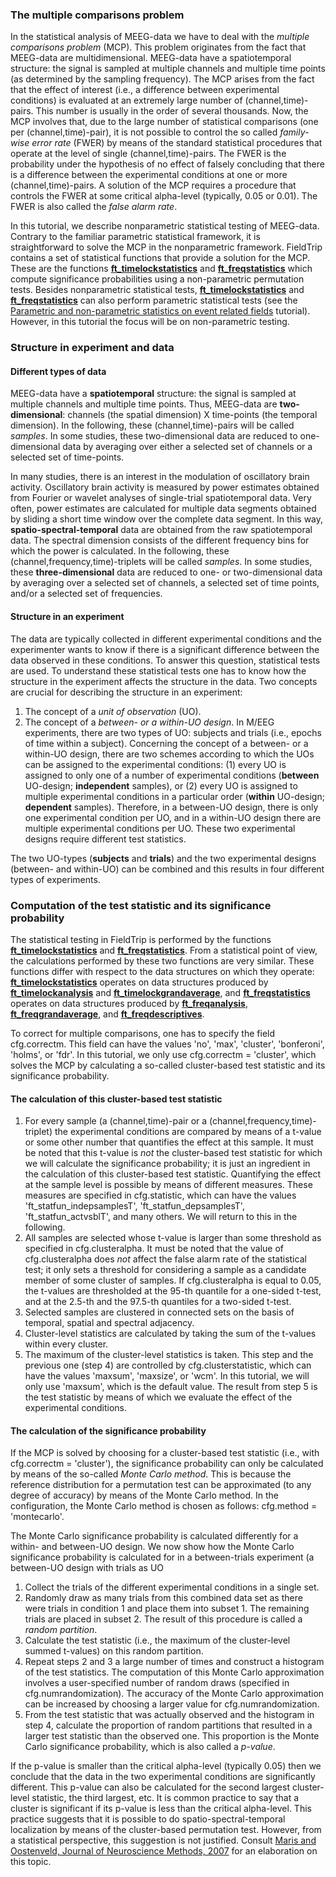 ### The multiple comparisons problem

In the statistical analysis of MEEG-data we have to deal with the _multiple comparisons problem_ (MCP). This problem originates from the fact that MEEG-data are multidimensional. MEEG-data have a spatiotemporal structure: the signal is sampled at multiple channels and multiple time points (as determined by the sampling frequency). The MCP arises from the fact that the effect of interest (i.e., a difference between experimental conditions) is evaluated at an extremely large number of (channel,time)-pairs. This number is usually in the order of several thousands. Now, the MCP involves that, due to the large number of statistical comparisons (one per (channel,time)-pair), it is not possible to control the so called _family-wise error rate_ (FWER) by means of the standard statistical procedures that operate at the level of single (channel,time)-pairs. The FWER is the probability under the hypothesis of no effect of falsely concluding that there is a difference between the experimental conditions at one or more (channel,time)-pairs. A solution of the MCP requires a procedure that controls the FWER at some critical alpha-level (typically, 0.05 or 0.01). The FWER is also called the _false alarm rate_.

In this tutorial, we describe nonparametric statistical testing of MEEG-data. Contrary to the familiar parametric statistical framework, it is straightforward to solve the MCP in the nonparametric framework. FieldTrip contains a set of statistical functions that provide a solution for the MCP. These are the functions **[ft_timelockstatistics](/reference/ft_timelockstatistics)** and **[ft_freqstatistics](/reference/ft_freqstatistics)** which compute significance probabilities using a non-parametric permutation tests. Besides nonparametric statistical tests, **[ft_timelockstatistics](/reference/ft_timelockstatistics)** and **[ft_freqstatistics](/reference/ft_freqstatistics)** can also perform parametric statistical tests (see the [Parametric and non-parametric statistics on event related fields](/tutorial/eventrelatedstatistics) tutorial). However, in this tutorial the focus will be on non-parametric testing.

### Structure in experiment and data

#### Different types of data

MEEG-data have a **spatiotemporal** structure: the signal is sampled at multiple channels and multiple time points. Thus, MEEG-data are **two-dimensional**: channels (the spatial dimension) X time-points (the temporal dimension). In the following, these (channel,time)-pairs will be called _samples_. In some studies, these two-dimensional data are reduced to one-dimensional data by averaging over either a selected set of channels or a selected set of time-points.

In many studies, there is an interest in the modulation of oscillatory brain activity. Oscillatory brain activity is measured by power estimates obtained from Fourier or wavelet analyses of single-trial spatiotemporal data. Very often, power estimates are calculated for multiple data segments obtained by sliding a short time window over the complete data segment. In this way, **spatio-spectral-temporal** data are obtained from the raw spatiotemporal data. The spectral dimension consists of the different frequency bins for which the power is calculated. In the following, these (channel,frequency,time)-triplets will be called _samples_. In some studies, these **three-dimensional** data are reduced to one- or two-dimensional data by averaging over a selected set of channels, a selected set of time points, and/or a selected set of frequencies.

#### Structure in an experiment

The data are typically collected in different experimental conditions and the experimenter wants to know if there is a significant difference between the data observed in these conditions. To answer this question, statistical tests are used. To understand these statistical tests one has to know how the structure in the experiment affects the structure in the data. Two concepts are crucial for describing the structure in an experiment:

1.  The concept of a _unit of observation_ (UO).
2.  The concept of a _between- or a within-UO design_.
    In M/EEG experiments, there are two types of UO: subjects and trials (i.e., epochs of time within a subject). Concerning the concept of a between- or a within-UO design, there are two schemes according to which the UOs can be assigned to the experimental conditions: (1) every UO is assigned to only one of a number of experimental conditions (**between** UO-design; **independent** samples), or (2) every UO is assigned to multiple experimental conditions in a particular order (**within** UO-design; **dependent** samples). Therefore, in a between-UO design, there is only one experimental condition per UO, and in a within-UO design there are multiple experimental conditions per UO. These two experimental designs require different test statistics.

The two UO-types (**subjects** and **trials**) and the two experimental designs (between- and within-UO) can be combined and this results in four different types of experiments.

### Computation of the test statistic and its significance probability

The statistical testing in FieldTrip is performed by the functions **[ft_timelockstatistics](/reference/ft_timelockstatistics)** and **[ft_freqstatistics](/reference/ft_freqstatistics)**. From a statistical point of view, the calculations performed by these two functions are very similar. These functions differ with respect to the data structures on which they operate: **[ft_timelockstatistics](/reference/ft_timelockstatistics)** operates on data structures produced by **[ft_timelockanalysis](/reference/ft_timelockanalysis)** and **[ft_timelockgrandaverage](/reference/ft_timelockgrandaverage)**, and **[ft_freqstatistics](/reference/ft_freqstatistics)** operates on data structures produced by **[ft_freqanalysis](/reference/ft_freqanalysis)**, **[ft_freqgrandaverage](/reference/ft_freqgrandaverage)**, and **[ft_freqdescriptives](/reference/ft_freqdescriptives)**.

To correct for multiple comparisons, one has to specify the field cfg.correctm. This field can have the values 'no', 'max', 'cluster', 'bonferoni', 'holms', or 'fdr'. In this tutorial, we only use cfg.correctm = 'cluster', which solves the MCP by calculating a so-called cluster-based test statistic and its significance probability.

#### The calculation of this cluster-based test statistic

1.  For every sample (a (channel,time)-pair or a (channel,frequency,time)-triplet) the experimental conditions are compared by means of a t-value or some other number that quantifies the effect at this sample. It must be noted that this t-value is _not_ the cluster-based test statistic for which we will calculate the significance probability; it is just an ingredient in the calculation of this cluster-based test statistic. Quantifying the effect at the sample level is possible by means of different measures. These measures are specified in cfg.statistic, which can have the values 'ft_statfun_indepsamplesT', 'ft_statfun_depsamplesT', 'ft_statfun_actvsblT', and many others. We will return to this in the following.
2.  All samples are selected whose t-value is larger than some threshold as specified in cfg.clusteralpha. It must be noted that the value of cfg.clusteralpha does _not_ affect the false alarm rate of the statistical test; it only sets a threshold for considering a sample as a candidate member of some cluster of samples. If cfg.clusteralpha is equal to 0.05, the t-values are thresholded at the 95-th quantile for a one-sided t-test, and at the 2.5-th and the 97.5-th quantiles for a two-sided t-test.
3.  Selected samples are clustered in connected sets on the basis of temporal, spatial and spectral adjacency.
4.  Cluster-level statistics are calculated by taking the sum of the t-values within every cluster.
5.  The maximum of the cluster-level statistics is taken. This step and the previous one (step 4) are controlled by cfg.clusterstatistic, which can have the values 'maxsum', 'maxsize', or 'wcm'. In this tutorial, we will only use 'maxsum', which is the default value.
    The result from step 5 is the test statistic by means of which we evaluate the effect of the experimental conditions.

#### The calculation of the significance probability

If the MCP is solved by choosing for a cluster-based test statistic (i.e., with cfg.correctm = 'cluster'), the significance probability can only be calculated by means of the so-called _Monte Carlo method_. This is because the reference distribution for a permutation test can be approximated (to any degree of accuracy) by means of the Monte Carlo method. In the configuration, the Monte Carlo method is chosen as follows: cfg.method = 'montecarlo'.

The Monte Carlo significance probability is calculated differently for a within- and between-UO design. We now show how the Monte Carlo significance probability is calculated for in a between-trials experiment (a between-UO design with trials as UO

1.  Collect the trials of the different experimental conditions in a single set.
2.  Randomly draw as many trials from this combined data set as there were trials in condition 1 and place them into subset 1. The remaining trials are placed in subset 2. The result of this procedure is called a _random partition_.
3.  Calculate the test statistic (i.e., the maximum of the cluster-level summed t-values) on this random partition.
4.  Repeat steps 2 and 3 a large number of times and construct a histogram of the test statistics. The computation of this Monte Carlo approximation involves a user-specified number of random draws (specified in cfg.numrandomization). The accuracy of the Monte Carlo approximation can be increased by choosing a larger value for cfg.numrandomization.
5.  From the test statistic that was actually observed and the histogram in step 4, calculate the proportion of random partitions that resulted in a larger test statistic than the observed one. This proportion is the Monte Carlo significance probability, which is also called a _p-value_.

If the p-value is smaller than the critical alpha-level (typically 0.05) then we conclude that the data in the two experimental conditions are significantly different. This p-value can also be calculated for the second largest cluster-level statistic, the third largest, etc. It is common practice to say that a cluster is significant if its p-value is less than the critical alpha-level. This practice suggests that it is possible to do spatio-spectral-temporal localization by means of the cluster-based permutation test. However, from a statistical perspective, this suggestion is not justified. Consult [Maris and Oostenveld, Journal of Neuroscience Methods, 2007](/references_to_implemented_methods#statistical_inference_by_means_of_permutation) for an elaboration on this topic.
